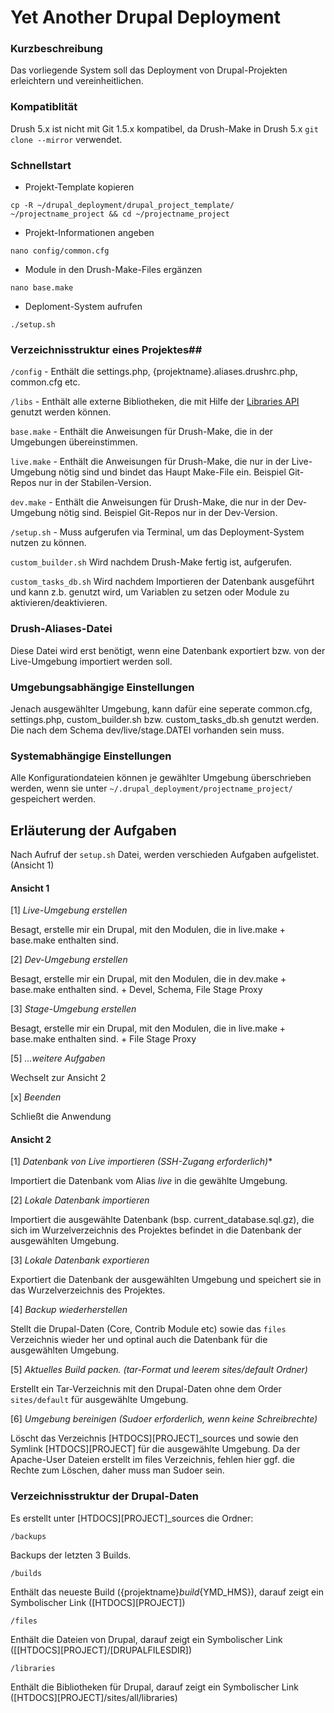 # Yet Another Drupal Deployment

### Kurzbeschreibung
Das vorliegende System soll das Deployment von Drupal-Projekten erleichtern und vereinheitlichen.

### Kompatiblität ###

Drush 5.x ist nicht mit Git 1.5.x kompatibel, da Drush-Make in Drush 5.x `git clone --mirror` verwendet.

### Schnellstart

- Projekt-Template kopieren

`cp -R ~/drupal_deployment/drupal_project_template/ ~/projectname_project && cd ~/projectname_project`

- Projekt-Informationen angeben

`nano config/common.cfg`

- Module in den Drush-Make-Files ergänzen

`nano base.make`

- Deploment-System aufrufen

`./setup.sh`

### Verzeichnisstruktur eines Projektes##
`/config` - Enthält die settings.php, {projektname}.aliases.drushrc.php, common.cfg etc.

`/libs` - Enthält alle externe Bibliotheken, die mit Hilfe der [Libraries API](http://drupal.org/project/libraries) genutzt werden können.

`base.make` - Enthält die Anweisungen für Drush-Make, die in der Umgebungen übereinstimmen.

`live.make` - Enthält die Anweisungen für Drush-Make, die nur in der Live-Umgebung nötig sind und bindet das Haupt Make-File ein. Beispiel Git-Repos nur in der Stabilen-Version.

`dev.make` - Enthält die Anweisungen für Drush-Make, die nur in der Dev-Umgebung nötig sind. Beispiel Git-Repos nur in der Dev-Version.

`/setup.sh` - Muss aufgerufen via Terminal, um das Deployment-System nutzen zu können.

`custom_builder.sh` Wird nachdem Drush-Make fertig ist, aufgerufen.

`custom_tasks_db.sh` Wird nachdem Importieren der Datenbank ausgeführt und kann z.b. genutzt wird, um Variablen zu setzen oder Module zu aktivieren/deaktivieren.

### Drush-Aliases-Datei
Diese Datei wird erst benötigt, wenn eine Datenbank exportiert bzw. von der Live-Umgebung importiert werden soll.

### Umgebungsabhängige Einstellungen ###
Jenach ausgewählter Umgebung, kann dafür eine seperate common.cfg, settings.php, custom_builder.sh bzw. custom_tasks_db.sh genutzt werden. Die nach dem Schema dev/live/stage.DATEI vorhanden sein muss.

### Systemabhängige Einstellungen ###
Alle Konfigurationdateien können je gewählter Umgebung überschrieben werden, wenn sie unter `~/.drupal_deployment/projectname_project/` gespeichert werden.

## Erläuterung der Aufgaben ##
Nach Aufruf der `setup.sh` Datei, werden verschieden Aufgaben aufgelistet. (Ansicht 1)

#### Ansicht 1

[1] *Live-Umgebung erstellen*

Besagt, erstelle mir ein Drupal, mit den Modulen, die in live.make + base.make enthalten sind.

[2] *Dev-Umgebung erstellen*

Besagt, erstelle mir ein Drupal, mit den Modulen, die in dev.make + base.make enthalten sind. + Devel, Schema, File Stage Proxy

[3] *Stage-Umgebung erstellen*

Besagt, erstelle mir ein Drupal, mit den Modulen, die in live.make + base.make enthalten sind. + File Stage Proxy

[5] *...weitere Aufgaben*

Wechselt zur Ansicht 2

[x] *Beenden*

Schließt die Anwendung

#### Ansicht 2 ####

[1] *Datenbank von Live importieren (SSH-Zugang erforderlich)**

Importiert die Datenbank vom Alias *live* in die gewählte Umgebung.

[2] *Lokale Datenbank importieren*

Importiert die ausgewählte Datenbank (bsp. current_database.sql.gz), die sich im Wurzelverzeichnis des Projektes befindet in die Datenbank der ausgewählten Umgebung.

[3] *Lokale Datenbank exportieren*

Exportiert die Datenbank der ausgewählten Umgebung und speichert sie in das Wurzelverzeichnis des Projektes.

[4] *Backup wiederherstellen*

Stellt die Drupal-Daten (Core, Contrib Module etc) sowie das `files` Verzeichnis wieder her und optinal auch die Datenbank für die ausgewählten Umgebung.

[5] *Aktuelles Build packen. (tar-Format und leerem sites/default Ordner)*

Erstellt ein Tar-Verzeichnis mit den Drupal-Daten ohne dem Order `sites/default` für ausgewählte Umgebung.

[6] *Umgebung bereinigen (Sudoer erforderlich, wenn keine Schreibrechte)*

Löscht das Verzeichnis [HTDOCS]\[PROJECT\]_sources und sowie den Symlink [HTDOCS]\[PROJECT\] für die ausgewählte Umgebung. Da der Apache-User Dateien erstellt im files Verzeichnis, fehlen hier ggf. die Rechte zum Löschen, daher muss man Sudoer sein.

### Verzeichnisstruktur der Drupal-Daten ###

Es erstellt unter [HTDOCS]\[PROJECT\]_sources die Ordner:

`/backups`

Backups der letzten 3 Builds.

`/builds`

Enthält das neueste Build ({projektname}_build_{YMD_HMS}), darauf zeigt ein Symbolischer Link ([HTDOCS]\[PROJECT\])

`/files`

Enthält die Dateien von Drupal, darauf zeigt ein Symbolischer Link ([[HTDOCS]\[PROJECT\]/[DRUPALFILESDIR])

`/libraries`

Enthält die Bibliotheken für Drupal, darauf zeigt ein Symbolischer Link ([HTDOCS]\[PROJECT\]/sites/all/libraries)










